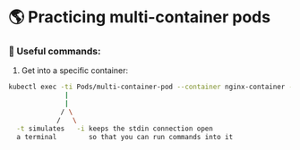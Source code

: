 # 🌎 Practicing multi-container pods

### 🚀 Useful commands:

1. Get into a specific container:
```bash
kubectl exec -ti Pods/multi-container-pod --container nginx-container -- /bin/bash
              |
              |
             / \
            /   \
  -t simulates   -i keeps the stdin connection open
  a terminal        so that you can run commands into it
```
